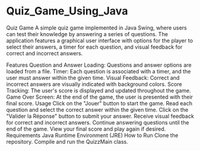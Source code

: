 # Quiz_Game_Using_Java
Quiz Game
A simple quiz game implemented in Java Swing, where users can test their knowledge by answering a series of questions. The application features a graphical user interface with options for the player to select their answers, a timer for each question, and visual feedback for correct and incorrect answers.

Features
Question and Answer Loading: Questions and answer options are loaded from a file.
Timer: Each question is associated with a timer, and the user must answer within the given time.
Visual Feedback: Correct and incorrect answers are visually indicated with background colors.
Score Tracking: The user's score is displayed and updated throughout the game.
Game Over Screen: At the end of the game, the user is presented with their final score.
Usage
Click on the "Jouer" button to start the game.
Read each question and select the correct answer within the given time.
Click on the "Valider la Réponse" button to submit your answer.
Receive visual feedback for correct and incorrect answers.
Continue answering questions until the end of the game.
View your final score and play again if desired.
Requirements
Java Runtime Environment (JRE)
How to Run
Clone the repository.
Compile and run the QuizzMain class.
